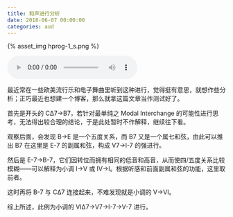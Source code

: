 ```yaml
---
title: 和声进行分析
date: 2018-06-07 00:00:00
categories: aud
---
```

{% asset_img hprog-1_s.png %}

<div class="aud">
	<audio controls="controls">
		<source src="{% asset_path hprog-1_a.mp3 %}" type="audio/mpeg" />
	</audio>
</div>

最近常在一些欧美流行乐和电子舞曲里听到这种进行，觉得挺有意思，就想作些分析；正巧最近也想建一个博客，那么就拿这篇文章当作测试好了。

首先是开头的 CΔ7→B7，若针对最单纯之 Modal Interchange 的可能性进行思考，无法得出较合理的结论，于是此处暂时不作解释，继续往下看。

观察后面，会发现 B→E 是一个五度关系，而 B7 又是一个属七和弦，由此可以推出 B7 在这里是 E-7 的副属和弦，构成 V7→I-7 的强进行。

然后是 E-7→B-7，它们因转位而拥有相同的低音和高音，从而使四/五度关系比较模糊——可以解释为小调 I→V 或 IV→I。根据听感和前面副属和弦的功能，这里取前者。

这时再将 B-7 与 CΔ7 连接起来，不难发现就是小调的 V→VI。

综上所述，此例为小调的 VIΔ7→V7→I-7→V-7 进行。
